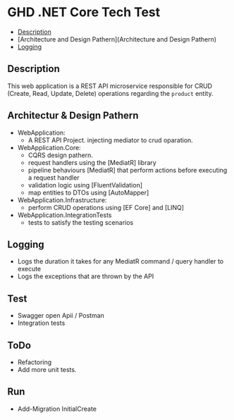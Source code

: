 # GHD .NET Core Tech Test
- [Description](Description)
- [Architecture and Design Pathern](Architecture and Design Pathern)
- [Logging](Logging)

## Description
This web application is a REST API microservice responsible for CRUD (Create, Read, Update, Delete) operations regarding the `product` entity.

## Architectur & Design Pathern
- WebApplication:
  - A REST API Project. injecting mediator to crud oparation.
- WebApplication.Core:
  - CQRS design pathern. 
  - request handlers using the [MediatR] library
  - pipeline behaviours [MediatR]  that perform actions before executing a request handler
  - validation logic using [FluentValidation]
  - map entities to DTOs using [AutoMapper]
- WebApplication.Infrastructure:
  - perform CRUD operations using [EF Core] and [LINQ]
- WebApplication.IntegrationTests
  - tests to satisfy the testing scenarios
## Logging
- Logs the duration it takes for any MediatR command / query handler to execute
- Logs the exceptions that are thrown by the API

## Test
- Swagger open Apii / Postman
- Integration tests

## ToDo
- Refactoring
- Add more unit tests.

## Run
 - Add-Migration InitialCreate
